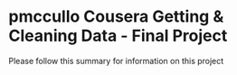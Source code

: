 pmccullo Cousera Getting & Cleaning Data - Final Project
============================

Please follow this summary for information on this project


